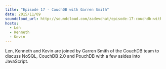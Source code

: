 ```yaml
---
title: "Episode 17 - CouchDB with Garren Smith"
date: 2015/11/09
soundcloud_url: http://soundcloud.com/zadevchat/episode-17-couchdb-with-garren-smith
hosts:
  - Len
  - Kenneth
  - Kevin
---
```


Len, Kenneth and Kevin are joined by Garren Smith of the CouchDB team to discuss NoSQL, CouchDB 2.0 and PouchDB with a few asides into JavaScript.
